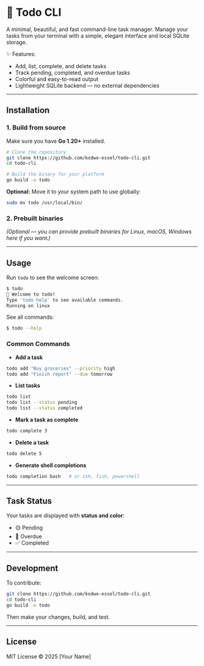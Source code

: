 # 📝 Todo CLI

A minimal, beautiful, and fast command-line task manager. Manage your tasks from your terminal with a simple, elegant interface and local SQLite storage.

✨ Features:

* Add, list, complete, and delete tasks
* Track pending, completed, and overdue tasks
* Colorful and easy-to-read output
* Lightweight SQLite backend — no external dependencies

---

## Installation

### 1. Build from source

Make sure you have **Go 1.20+** installed.

```bash
# Clone the repository
git clone https://github.com/kodwo-essel/todo-cli.git
cd todo-cli

# Build the binary for your platform
go build -o todo
```

**Optional:** Move it to your system path to use globally:

```bash
sudo mv todo /usr/local/bin/
```

### 2. Prebuilt binaries

*(Optional — you can provide prebuilt binaries for Linux, macOS, Windows here if you want.)*

---

## Usage

Run `todo` to see the welcome screen:

```bash
$ todo
📝 Welcome to todo!
Type 'todo help' to see available commands.
Running on linux
```

See all commands:

```bash
$ todo --help
```

### Common Commands

* **Add a task**

```bash
todo add "Buy groceries" --priority high
todo add "Finish report" --due tomorrow
```

* **List tasks**

```bash
todo list
todo list --status pending
todo list --status completed
```

* **Mark a task as complete**

```bash
todo complete 3
```

* **Delete a task**

```bash
todo delete 5
```

* **Generate shell completions**

```bash
todo completion bash   # or zsh, fish, powershell
```

---

## Task Status

Your tasks are displayed with **status and color**:

* 🟡 Pending
* 🔴 Overdue
* ✅ Completed

---

## Development

To contribute:

```bash
git clone https://github.com/kodwo-essel/todo-cli.git
cd todo-cli
go build -o todo
```

Then make your changes, build, and test.

---

## License

MIT License © 2025 [Your Name]



